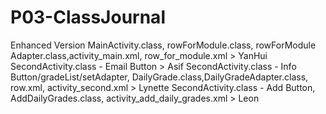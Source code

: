 # P03-ClassJournal
Enhanced Version
MainActivity.class, rowForModule.class, rowForModule Adapter.class,activity_main.xml, row_for_module.xml > YanHui
SecondActivity.class - Email Button > Asif
SecondActivity.class - Info Button/gradeList/setAdapter, DailyGrade.class,DailyGradeAdapter.class, row.xml, activity_second.xml > Lynette
SecondActivity.class - Add Button, AddDailyGrades.class, activity_add_daily_grades.xml > Leon
